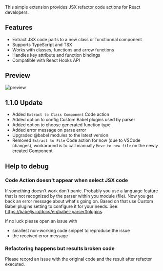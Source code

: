 This simple extension provides JSX refactor code actions for React developers.

## Features

-   Extract JSX code parts to a new class or functionnal component
-   Supports TypeScript and TSX
-   Works with classes, functions and arrow functions
-   Handles key attribute and function bindings
-   Compatible with React Hooks API

## Preview

![preview](assets/images/preview.gif)


## 1.1.0 Update

-   Added `Extract to Class Component` Code action
-   Added option to config Custom Babel plugins used by parser
-   Added option to choose generated function type
-   Added error message on parse error
-   Upgraded @babel modules to the latest version
-   Removed `Extract to File` Code action for now (due to VSCode changes), workaround is to call manually `Move to new file` on the newly created Component


## Help to debug

### Code Action doesn't appear when select JSX code

If something doesn't work don't panic. Probably you use a language feature that is not recognized by the parser within you module (file). Now you get back an error message about what's going on. Based on that use Custom Babel plugins setting to configure it for your needs. See: https://babeljs.io/docs/en/babel-parser#plugins.

If no luck please open an issue with
-   smallest non-working code snippet to reproduce the issue
-   the received error message


### Refactoring happens but results broken code

Please record an issue with the original code and the result after refactor executed.